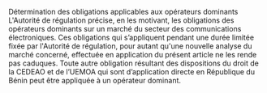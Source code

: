 Détermination des obligations applicables aux opérateurs dominants
L'Autorité de régulation précise, en les motivant, les obligations des opérateurs dominants sur un marché du secteur des communications électroniques.
Ces obligations qui s’appliquent pendant une durée limitée fixée par l'Autorité de régulation, pour autant qu'une nouvelle analyse du marché concerné, effectuée en application du présent article ne les rende pas caduques.
Toute autre obligation résultant des dispositions du droit de la CEDEAO et de l’UEMOA qui sont d’application directe en République du Bénin peut être appliquée à un opérateur dominant.